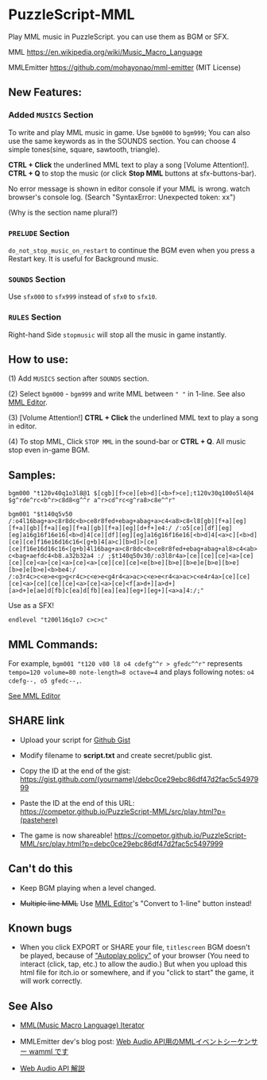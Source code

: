# PuzzleScript-MML

Play MML music in PuzzleScript. you can use them as BGM or SFX.

MML https://en.wikipedia.org/wiki/Music_Macro_Language

MMLEmitter https://github.com/mohayonao/mml-emitter (MIT License)

## New Features:

### Added `MUSICS` Section 

To write and play MML music in game. Use `bgm000` to `bgm999`; You can also use the same keywords as in the SOUNDS section. You can choose 4 simple tones(sine, square, sawtooth, triangle).

**CTRL + Click** the underlined MML text to play a song [Volume Attention!]. **CTRL + Q** to stop the music (or click **Stop MML** buttons at sfx-buttons-bar).

No error message is shown in editor console if your MML is wrong. watch browser's console log. (Search "SyntaxError: Unexpected token: xx")

(Why is the section name plural?)

### `PRELUDE` Section

`do_not_stop_music_on_restart` to continue the BGM even when you press a Restart key. It is useful for Background music.

### `SOUNDS` Section

Use `sfx000` to `sfx999` instead of `sfx0` to `sfx10`.

### `RULES` Section

Right-hand Side `stopmusic` will stop all the music in game instantly. 

## How to use:

(1) Add `MUSICS` section after `SOUNDS` section.

(2) Select `bgm000` - `bgm999` and write MML between `" "` in 1-line. See also [MML Editor](https://competor.github.io/PuzzleScript-MML/src/mmleditor.html).

(3) [Volume Attention!] **CTRL + Click** the underlined MML text to play a song in editor. 

(4) To stop MML, Click `STOP MML` in the sound-bar or **CTRL + Q**. All music stop even in-game BGM.

## Samples:

`bgm000 "t120v40q1o3l8@1 $[cgb][f>ce][eb>d][<b>f>ce];t120v30q100o5l4@4 $g^rde^rc<b^r>c8d8<g^^r a^r>cd^rc<g^ra8>c8e^^r"`

`bgm001 "$t140q5v50 /:o4l16bag+a>c8r8dc<b>ce8r8fed+ebag+abag+a>c4<a8>c8<l8[gb][f+a][eg][f+a][gb][f+a][eg][f+a][gb][f+a][eg][d+f+]e4:/ /:o5[ce][df][eg][eg]a16g16f16e16[<b>d]4[ce][df][eg][eg]a16g16f16e16[<b>d]4[<a>c][<b>d][ce][ce]f16e16d16c16<[g+b]4[a>c][b>d]>[ce][ce]f16e16d16c16<[g+b]4l16bag+a>c8r8dc<b>ce8r8fed+ebag+abag+al8>c4<ab>c<bag+aefdc4<b8.a32b32a4 :/ ;$t140q50v30/:o3l8r4a>[ce][ce][ce]<a>[ce][ce][ce]<a>[ce]<a>[ce]<a>[ce][ce][ce]<e[b>e][b>e][b>e]e[b>e][b>e][b>e]e[b>e]<b>be4:/ /:o3r4c>c<e>e<g>g<r4c>c<e>e<g4r4<a>ac>c<e>e<r4<a>ac>c<e4r4a>[ce][ce][ce]<a>[ce][ce][ce]<a>[ce]<a>[ce]<f[a>d+][a>d+][a>d+]e[ae]d[fb]c[ea]d[fb][ea][ea][eg+][eg+][<a>a]4:/;"`

Use as a SFX!

`endlevel "t200l16q1o7 c>c>c"`

## MML Commands:

For example, `bgm001 "t120 v80 l8 o4 cdefg^^r > gfedc^^r"` represents `tempo=120 volume=80 note-length=8 octave=4` and plays following notes: `o4 cdefg--, o5 gfedc--,`.

[See MML Editor](https://competor.github.io/PuzzleScript-MML/src/mmleditor.html)

## SHARE link

* Upload your script for [Github Gist](https://gist.github.com/)

* Modify filename to **script.txt** and create secret/public gist.

* Copy the ID at the end of the gist: https://gist.github.com/(yourname)/debc0ce29ebc86df47d2fac5c5497999

* Paste the ID at the end of this URL: https://competor.github.io/PuzzleScript-MML/src/play.html?p=(pastehere)

* The game is now shareable! https://competor.github.io/PuzzleScript-MML/src/play.html?p=debc0ce29ebc86df47d2fac5c5497999


## Can't do this

* Keep BGM playing when a level changed.

* ~~Multiple line MML~~ Use [MML Editor](https://competor.github.io/PuzzleScript-MML/src/mmleditor.html)'s "Convert to 1-line" button instead!

## Known bugs

* When you click EXPORT or SHARE your file, `titlescreen` BGM doesn't be played, because of ["Autoplay policy"](https://developer.chrome.com/blog/autoplay/) of your browser (You need to interact (click, tap, etc.) to allow the audio.) But when you upload this html file for itch.io or somewhere, and if you "click to start" the game, it will work correctly.

## See Also

* [MML(Music Macro Language) Iterator](https://github.com/mohayonao/mml-iterator)

* MMLEmitter dev's blog post: [Web Audio API用のMMLイベントシーケンサー wamml です](https://mohayonao.hatenablog.com/entry/2014/08/18/135210)

* [Web Audio API 解説](https://www.g200kg.com/jp/docs/webaudio/index.html)
